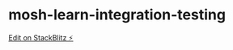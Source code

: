 # mosh-learn-integration-testing

[Edit on StackBlitz ⚡️](https://stackblitz.com/edit/mosh-learn-integration-testing)